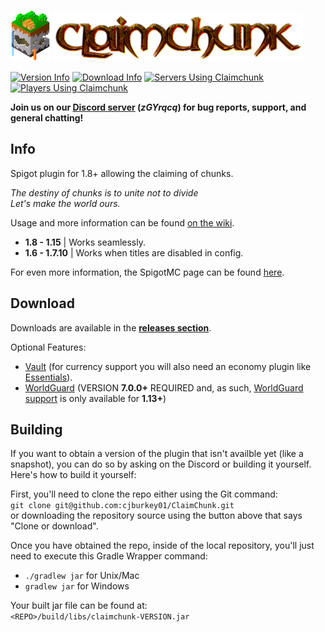 ![ClaimChunk Logo](imgs/icon64.png)
![ClaimChunk Title](imgs/logo_carrier.png)

[![Version Info](https://img.shields.io/badge/Version-0.0.20-blueviolet.svg)](https://github.com/cjburkey01/ClaimChunk/releases)
[![Download Info](https://img.shields.io/badge/Spigot-1.15-blueviolet.svg)](https://www.spigotmc.org/resources/claimchunk.44458/)
[![Servers Using Claimchunk](https://img.shields.io/bstats/servers/5179?label=Servers)](https://bstats.org/plugin/bukkit/ClaimChunk)
[![Players Using Claimchunk](https://img.shields.io/bstats/players/5179?label=Players)](https://bstats.org/plugin/bukkit/ClaimChunk)

**Join us on our [Discord server](https://discord.gg/zGYrqcq) (*zGYrqcq*) for bug reports, support, and general chatting!**

Info
---
Spigot plugin for 1.8+ allowing the claiming of chunks.

*The destiny of chunks is to unite not to divide*<br />
*Let's make the world ours.*

Usage and more information can be found [on the wiki](https://github.com/cjburkey01/ClaimChunk/wiki).

* **1.8 - 1.15** | Works seamlessly.
* **1.6 - 1.7.10** | Works when titles are disabled in config.

For even more information, the SpigotMC page can be found [here](https://www.spigotmc.org/resources/claimchunk.44458/).

Download
---
Downloads are available in the [**releases section**](https://github.com/cjburkey01/ClaimChunk/releases).

Optional Features:
* [Vault](https://www.spigotmc.org/resources/vault.34315/) (for currency support you will also need an economy plugin like [Essentials](https://www.spigotmc.org/resources/essentialsx.9089/)).
* [WorldGuard](https://dev.bukkit.org/projects/worldguard) (VERSION **7.0.0+** REQUIRED and, as such, [WorldGuard support](https://github.com/cjburkey01/ClaimChunk/wiki/WorldGuard-Integration) is only available for **1.13+**)

Building
---
If you want to obtain a version of the plugin that isn't availble yet (like a snapshot), you can do so by asking on the Discord or building it yourself. Here's how to build it yourself:

First, you'll need to clone the repo either using the Git command:<br />
`git clone git@github.com:cjburkey01/ClaimChunk.git`<br />
or downloading the repository source using the button above that says "Clone or download".

Once you have obtained the repo, inside of the local repository, you'll just need to execute this Gradle Wrapper command:<br/>
* `./gradlew jar` for Unix/Mac
* `gradlew jar` for Windows

Your built jar file can be found at:<br />
`<REPO>/build/libs/claimchunk-VERSION.jar`
